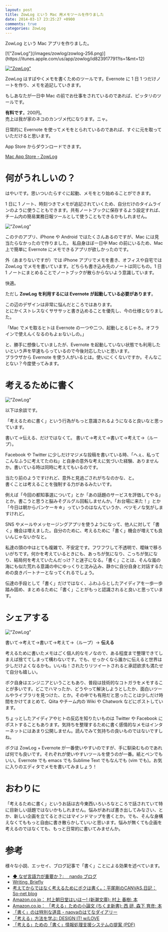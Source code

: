 ```yaml
---
layout: post
title: ZowLog という Mac 用メモツールを作りました
date: 2014-03-17 23:25:27 +0900
comments: true
categories: ZowLog
---
```


ZowLog という Mac アプリを作りました。

<span class="no-shadow">
[!["ZowLog"](/images/zowlog/zowlog-256.png)](https://itunes.apple.com/us/app/zowlog/id823917791?ls=1&mt=12)
</span>

[!["ZowLog"](/images/zowlog/appstore.png)](https://itunes.apple.com/us/app/zowlog/id823917791?ls=1&mt=12)

ZowLog はすばやくメモを書くためのツールです。Evernote に 1 日 1 つだけノートを作り、メモを追記していきます。

もしあなたが一日中 Mac の前でお仕事をされているのであれば、ピッタリのツールです。

**有料です**。200円。  
売上は我が家のネコのカンヅメ代になります。ニャ。

日常的に Evernote を使ってメモをとられているのであれば、すぐに元を取っていただけると思います。

App Store からダウンロードできます。

[Mac App Store - ZowLog](https://itunes.apple.com/us/app/zowlog/id823917791?ls=1&mt=12)


何がうれしいの？
================

はやいです。思いついたらすぐに起動、メモをとり始めることができます。

1 日に 1 ノート、時刻つきでメモが追記されていくため、自分だけのタイムラインのように使うこともできます。共有ノートブックに保存するよう設定すれば、チーム内の簡易業務日報ツールとして使うこともできるかもしれません。

!["ZowLog"](/images/zowlog/movie.gif)

このテのアプリ、iPhone や Android ではたくさんあるのですが、Mac には見当たらなかったので作りました。
私自身ほぼ一日中 Mac の前にいるため、Mac 上で簡単に Evernote にメモできるアプリが欲しかったのです。

外（あまりないですが）では iPhone アプリでメモを書き、オフィスや自宅では ZowLog でメモを書いています。どちらも書き込み先のノートは同じもの。1 日 1 ノートにまとめることでノートブックが散らからないよう意識しています。

快適。

ただし **ZowLog を利用するには Evernote が起動している必要があります**。

この辺のデザインは非常に悩んだところではあります。  
とにかくストレスなくサササッと書き込めることを優先し、今の仕様となりました。

「Mac でメモ取るヒトは Evernote の一つや二つ、起動しとるじゃろ。オフラインで使えんくなるのもよぉないしの。」

と、勝手に想像していましたが、Evernote を起動していない状態でも利用したいという声を早速もらっているので今後対応したいと思います。  
ブラウザから Evernote を使う人がいるとは。使いにくくないですか。そんなことない？今度使ってみます。



考えるために書く
================

!["ZowLog"](/images/zowlog/writing-2.png)

以下は余談です。

「考えるために書く」という行為がもっと意識されるようになると良いなと思っています。

書いて→伝える、だけではなくて。
書いて→考えて→書いて→考えて→（ループ）。

Facebook や Twitter に少しだけマジメな投稿を書いている時、「へぇ、私ってこんなふうに考えてたのね」と自身の意外な考えに気づいた経験、ありませんか。書いている時は同時に考えてもいるのです。

当たり前のようですけれど、意外と見過ごされがちなのかな、と。  
書くことは考えることを強制する力があるみたいです。

例えば「今回の都知事選について」とか「あの話題のサービスを評価してやる」とか。書こうと思うと脳みそグルグル回転しませんか。「お台場に来た！」とか「今日は朝からパンケーキ☆」っていうのはなんていうか、ベツモノな気がしますけれど。

SNS やメールやメッセージングアプリを使うようになって、他人に対して「書く」機会は増えました。自分のために、考えるために「書く」機会が増えても良いんじゃないかなと。

私達の頭の中はとても複雑で、不安定です。フワフワして不透明で、曖昧で移ろいがちです。何かを考えているときにも、あっちが気になり、こっちが気になり、結局何を考えていたんだっけ？と迷子になる。「書く」ことは、そんな嵐の海にも似た荒れる意識の中にゆっくりと沈み込み、静かに自分自身と対話するための良きパートナーとなってくれるでしょう。

伝達の手段として「書く」だけではなく、ふわふらとしたアイディアを一歩一歩踏み固め、まとめるために「書く」ことがもっと認識されると良いと思っています。


シェアする
================

!["ZowLog"](/images/zowlog/writing-3.png)

書いて→考えて→書いて→考えて→（ループ）→ **伝える**

考えるために書いたメモはごく個人的なモノなので、ある程度まで整理できてしまえば捨ててしまって構わないです。でも、せっかくなら誰かに伝えると世界は少しだけよくなるかも。いいね！されたりリツイートされると承認欲求も満たせて自分も嬉しい。

ボク自身はエンジニアということもあり、普段は技術的なコトガラをメモすることが多いです。どこでハマったか、どうやって解決しようとしたか、面白いツールやライブラリを見つけた、とか。その中でも有用だと思ったことは少しだけ時間をかけてまとめて、Qiita やチーム内の Wiki や Chatwork などにポストしています。

ちょっとしたアイディアやヒトの反応を知りたいものは Twitter や Facebook にポストすることもあります。気持ちを整理するために書く感情的なメモはインターネットにはあまり公開しません。読んでみて気持ちの良いものではないですしね。

ボクは ZowLog + Evernote が一番使いやすいのですが、手に馴染むものであれば何でも良いです。それぞれが使いやすいツールを使うのが一番。紙とペンでもいい。Evernote でも emacs でも Sublime Text でもなんでも (vim でも)。お気に入りのエディタでメモを書いてみましょう！



おわりに
==================

「考えるために書く」というお話は古今東西いろいろなところで話されていて特に目新しい話題ではないかもしれません。悩みがあれば書き出してみなさい、とか、新しい企画を立てるときにはマインドマップを書くとか。でも、そんな身構えなくてももっと自由に書き散らかしていいと思います。悩みが無くても企画を考えるのではなくても、もっと日常的に書いてみませんか。


参考
==================

様々な小説、エッセイ、ブログ記事で「書く」ことによる効果を述べています。

- [◆ なぜ言語力が重要か？: 　nando ブログ](http://nando.seesaa.net/article/51904501.html)
- [Writing, Briefly](http://www.paulgraham.com/writing44.html)
- [考えてからではなく考えるためにボクは書く。：平尾剛のCANVAS.日記：So-net blog](http://canvasdialy.blog.so-net.ne.jp/2012-09-17)
- [Amazon.co.jp： 村上朝日堂はいほー! (新潮文庫): 村上 春樹: 本](http://www.amazon.co.jp/exec/obidos/ASIN/4101001405/nowshika-22/ref=nosim/)
- [Amazon.co.jp： 「考える」ための小論文 (ちくま新書): 西 研, 森下 育彦: 本](http://www.amazon.co.jp/%E3%80%8C%E8%80%83%E3%81%88%E3%82%8B%E3%80%8D%E3%81%9F%E3%82%81%E3%81%AE%E5%B0%8F%E8%AB%96%E6%96%87-%E3%81%A1%E3%81%8F%E3%81%BE%E6%96%B0%E6%9B%B8-%E8%A5%BF-%E7%A0%94/dp/4480057102)
- [「書く」のは特別な道具 - naoyaのはてなダイアリー](http://d.hatena.ne.jp/naoya/20131107/1383792634)
- [「考える」方法を学ぶ: DESIGN IT! w/LOVE](http://gitanez.seesaa.net/article/73819075.html)
- [「考える」ための「書く」情報処理支援システムの提案 (PDF)](http://www.ias.sci.waseda.ac.jp/GraduationThesis/2011_summary/1w080525_s.pdf)



